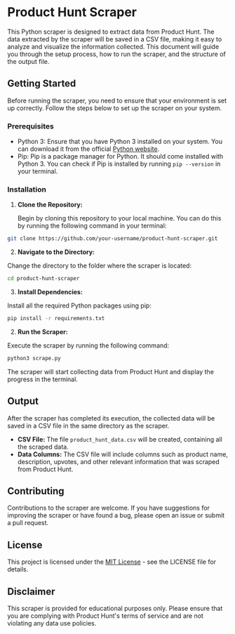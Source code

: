 # Product Hunt Scraper

This Python scraper is designed to extract data from Product Hunt. The data extracted by the scraper will be saved in a CSV file, making it easy to analyze and visualize the information collected. This document will guide you through the setup process, how to run the scraper, and the structure of the output file.

## Getting Started

Before running the scraper, you need to ensure that your environment is set up correctly. Follow the steps below to set up the scraper on your system.

### Prerequisites

- Python 3: Ensure that you have Python 3 installed on your system. You can download it from the official [Python website](https://www.python.org/downloads/).
- Pip: Pip is a package manager for Python. It should come installed with Python 3. You can check if Pip is installed by running `pip --version` in your terminal.

### Installation

1. **Clone the Repository:**

   Begin by cloning this repository to your local machine. You can do this by running the following command in your terminal:

```bash
git clone https://github.com/your-username/product-hunt-scraper.git
```

2. **Navigate to the Directory:**

Change the directory to the folder where the scraper is located:

```bash
cd product-hunt-scraper

```


3. **Install Dependencies:**

Install all the required Python packages using pip:

```bash
pip install -r requirements.txt

```



2. **Run the Scraper:**

Execute the scraper by running the following command:


```bash
python3 scrape.py

```


The scraper will start collecting data from Product Hunt and display the progress in the terminal.

## Output

After the scraper has completed its execution, the collected data will be saved in a CSV file in the same directory as the scraper.

- **CSV File:** The file `product_hunt_data.csv` will be created, containing all the scraped data.
- **Data Columns:** The CSV file will include columns such as product name, description, upvotes, and other relevant information that was scraped from Product Hunt.

## Contributing

Contributions to the scraper are welcome. If you have suggestions for improving the scraper or have found a bug, please open an issue or submit a pull request.

## License

This project is licensed under the [MIT License](LICENSE.md) - see the LICENSE file for details.

## Disclaimer

This scraper is provided for educational purposes only. Please ensure that you are complying with Product Hunt's terms of service and are not violating any data use policies.
